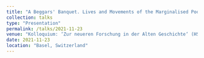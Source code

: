 ```yaml
---
title: "A Beggars' Banquet. Lives and Movements of the Marginalised Poor in the Ancient Roman City"
collection: talks
type: "Presentation"
permalink: /talks/2021-11-23
venue: "Kolloquium: ‘Zur neueren Forschung in der Alten Geschichte‘ (HS 2021), Institute of Ancient History, University of Basel"
date: 2021-11-23
location: "Basel, Switzerland"
---
```


